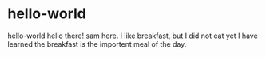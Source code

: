 # hello-world
hello-world
hello there!
sam here. I like breakfast, but I did not eat yet
I have learned the breakfast is the importent meal of the day.
